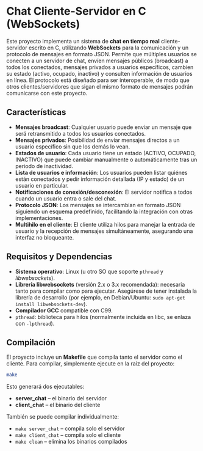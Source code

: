 # Chat Cliente-Servidor en C (WebSockets)

Este proyecto implementa un sistema de **chat en tiempo real** cliente-servidor escrito en C, utilizando **WebSockets** para la comunicación y un protocolo de mensajes en formato JSON. Permite que múltiples usuarios se conecten a un servidor de chat, envíen mensajes públicos (broadcast) a todos los conectados, mensajes privados a usuarios específicos, cambien su estado (activo, ocupado, inactivo) y consulten información de usuarios en línea. El protocolo está diseñado para ser interoperable, de modo que otros clientes/servidores que sigan el mismo formato de mensajes podrán comunicarse con este proyecto.

## Características
- **Mensajes broadcast**: Cualquier usuario puede enviar un mensaje que será retransmitido a todos los usuarios conectados.
- **Mensajes privados**: Posibilidad de enviar mensajes directos a un usuario específico sin que los demás lo vean.
- **Estados de usuario**: Cada usuario tiene un estado (ACTIVO, OCUPADO, INACTIVO) que puede cambiar manualmente o automáticamente tras un periodo de inactividad.
- **Lista de usuarios e información**: Los usuarios pueden listar quiénes están conectados y pedir información detallada (IP y estado) de un usuario en particular.
- **Notificaciones de conexión/desconexión**: El servidor notifica a todos cuando un usuario entra o sale del chat.
- **Protocolo JSON**: Los mensajes se intercambian en formato JSON siguiendo un esquema predefinido, facilitando la integración con otras implementaciones.
- **Multihilo en el cliente**: El cliente utiliza hilos para manejar la entrada de usuario y la recepción de mensajes simultáneamente, asegurando una interfaz no bloqueante.

## Requisitos y Dependencias

- **Sistema operativo**: Linux (u otro SO que soporte `pthread` y *libwebsockets*).
- **Librería libwebsockets** (versión 2.x o 3.x recomendada): necesaria tanto para compilar como para ejecutar. Asegúrese de tener instalada la librería de desarrollo (por ejemplo, en Debian/Ubuntu: `sudo apt-get install libwebsockets-dev`).
- **Compilador GCC** compatible con C99.
- `pthread`: biblioteca para hilos (normalmente incluida en libc, se enlaza con `-lpthread`).

## Compilación

El proyecto incluye un **Makefile** que compila tanto el servidor como el cliente. Para compilar, simplemente ejecute en la raíz del proyecto:

```bash
make
```
Esto generará dos ejecutables:
- **server_chat** – el binario del servidor
- **client_chat** – el binario del cliente

También se puede compilar individualmente:
- `make server_chat` – compila solo el servidor
- `make client_chat` – compila solo el cliente
- `make clean` – elimina los binarios compilados
